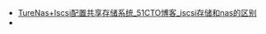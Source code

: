 - [TureNas+Iscsi配置共享存储系统_51CTO博客_iscsi存储和nas的区别](https://blog.51cto.com/riverxyz/4572290#:~:text=%E9%85%8D%E7%BD%AETrueNas%20Iscsi%E5%85%B1%E4%BA%AB%E6%9C%8D%E5%8A%A1%201.%E5%85%B1%E4%BA%AB%E2%80%93%E5%9D%97%E5%85%B1%E4%BA%AB%EF%BC%88Iscsi%EF%BC%89%EF%BC%8C%E4%BF%AE%E6%94%B9TargetGlobalconfiguration%E7%9A%84%E5%90%8D%E7%A7%B0,2.Partals%E2%80%93%E6%B7%BB%E5%8A%A0%EF%BC%8C%E4%BF%AE%E6%94%B9Ip%E5%9C%B0%E5%9D%80%E5%8D%B3%E5%8F%AF%203.InitiationGroups%E2%80%93%E5%8B%BE%E9%80%89%E5%85%81%E8%AE%B8%E6%89%80%E6%9C%89%E5%90%AF%E5%8A%A8%E5%99%A8%E5%8D%B3%E5%8F%AF%204.AtuthreziedAccess%E2%80%93%E6%B7%BB%E5%8A%A0%E8%AE%BF%E9%97%AE%E7%94%A8%E6%88%B7%E5%92%8C%E5%AF%86%E7%A0%81%EF%BC%8C%E8%AE%B0%E4%BD%8F%E7%94%A8%E6%88%B7%E5%AF%86%E7%A0%81%EF%BC%8C%E5%9C%A8%E5%AE%A2%E6%88%B7%E7%AB%AF%E6%B7%BB%E5%8A%A0%E7%9A%84%E6%97%B6%E5%80%99%E9%9C%80%E8%A6%81%E4%BD%BF%E7%94%A8)
-